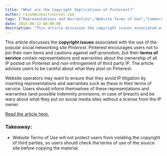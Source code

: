 ```yaml
---
title: "What are the Copyright Implications of Pinterest?"
author: rajah@cobaltcounsel.com
tags: ["Representations and Warranties","Website Terms of Use","Commercial Activities","Rajah"]
date: 2015-06-13 00:00:00
description: "This article discusses the copyright issues associated with the use of the popular social networking site Pinterest. Pinterest encourages users not to pin their own items and cautions against self-promotion, but their terms of service contain representations and warranties about the ownership of all IP posted on Pinterest and non-infringement of third party IP."
---
```




This article discusses the **copyright issues** associated with the use of the popular social networking site *Pinterest*. Pinterest encourages users not to pin their own items and cautions against self-promotion, but their **terms of service** contain representations and warranties about the ownership of all IP posted on Pinterest and non-infringement of third party IP. The article advises users to be careful about what they post on Pinterest.

Website operators may want to ensure that they avoid IP litigation by inserting representations and warranties such as these in their terms of service. Users should inform themselves of these representations and warranties (and possible indemnity provisions, in case of breach) and be wary about what they put on social media sites without a license from the IP owner.

[Read the article here.](http://www.lexology.com/library/detail.aspx?g=e9e807aa-ed73-479e-8ddc-a4ef48dc0e74)

### Takeaway:
- Website Terms of Use will not protect users from violating the copyright of third parties, so users should check the terms of use of the source site before copying the material.
